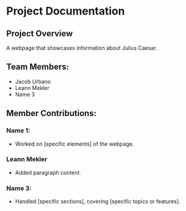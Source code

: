 # Project Documentation

## Project Overview

A webpage that showcases information about Julius Caesar.

## Team Members:

-   Jacob Urbano
-   Leann Mekler
-   Name 3

## Member Contributions:

### Name 1:

-   Worked on [specific elements] of the webpage.

### Leann Mekler

-   Added paragraph content.

### Name 3:

-   Handled [specific sections], covering [specific topics or features].
